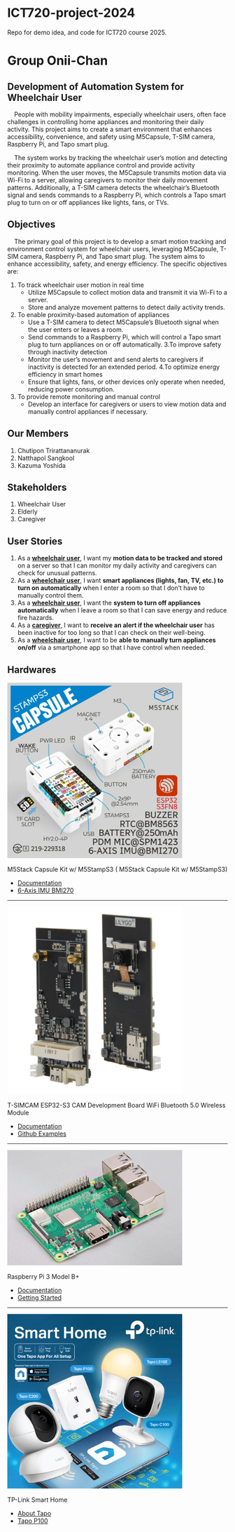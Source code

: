 # ICT720-project-2024
Repo for demo idea, and code for ICT720 course 2025. 

# Group Onii-Chan
## Development of Automation System for Wheelchair User 
<p>&nbsp;&nbsp;&nbsp;&nbsp;People with mobility impairments, especially wheelchair users, often face challenges in controlling home appliances and monitoring their daily activity. This project aims to create a smart environment that enhances accessibility, convenience, and safety using M5Capsule, T-SIM camera, Raspberry Pi, and Tapo smart plug.</p>

<p>&nbsp;&nbsp;&nbsp;&nbsp;The system works by tracking the wheelchair user’s motion and detecting their proximity to automate appliance control and provide activity monitoring. When the user moves, the M5Capsule transmits motion data via Wi-Fi to a server, allowing caregivers to monitor their daily movement patterns. Additionally, a T-SIM camera detects the wheelchair’s Bluetooth signal and sends commands to a Raspberry Pi, which controls a Tapo smart plug to turn on or off appliances like lights, fans, or TVs.</p>

## Objectives
<p>&nbsp;&nbsp;&nbsp;&nbsp;The primary goal of this project is to develop a smart motion tracking and environment control system for wheelchair users, leveraging M5Capsule, T-SIM camera, Raspberry Pi, and Tapo smart plug. The system aims to enhance accessibility, safety, and energy efficiency. The specific objectives are:</p>

1. To track wheelchair user motion in real time
    - Utilize M5Capsule to collect motion data and transmit it via Wi-Fi to a server.
    - Store and analyze movement patterns to detect daily activity trends.
2. To enable proximity-based automation of appliances
    - Use a T-SIM camera to detect M5Capsule’s Bluetooth signal when the user enters or leaves a room.
    - Send commands to a Raspberry Pi, which will control a Tapo smart plug to turn appliances on or off automatically.
3.To improve safety through inactivity detection
    - Monitor the user’s movement and send alerts to caregivers if inactivity is detected for an extended period.
4.To optimize energy efficiency in smart homes
    - Ensure that lights, fans, or other devices only operate when needed, reducing power consumption.
5. To provide remote monitoring and manual control
    - Develop an interface for caregivers or users to view motion data and manually control appliances if necessary.

## Our Members
1. Chutipon Trirattananurak
2. Natthapol Sangkool
3. Kazuma Yoshida

## Stakeholders
1. Wheelchair User
2. Elderly
3. Caregiver

## User Stories
1. As a **<ins>wheelchair user</ins>**, I want my **motion data to be tracked and stored** on a server so that I can monitor my daily activity and caregivers can check for unusual patterns.
2. As a **<ins>wheelchair user</ins>**, I want **smart appliances (lights, fan, TV, etc.) to turn on automatically** when I enter a room so that I don’t have to manually control them.
3. As a **<ins>wheelchair user</ins>**, I want the **system to turn off appliances automatically** when I leave a room so that I can save energy and reduce fire hazards.
4. As a **<ins>caregiver</ins>**, I want to **receive an alert if the wheelchair user** has been inactive for too long so that I can check on their well-being.
5. As a **<ins>wheelchair user</ins>**, I want to be **able to manually turn appliances on/off** via a smartphone app so that I have control when needed.

## Hardwares
<img src="https://raw.githubusercontent.com/ChutiponTri/ict720-project/refs/heads/main/m5capsule.png" alt="alt text" width="400">

M5Stack Capsule Kit w/ M5StampS3 ( M5Stack Capsule Kit w/ M5StampS3)
- [Documentation](https://docs.m5stack.com/en/core/M5Capsule)
- [6-Axis IMU BMI270](https://m5stack.oss-cn-shenzhen.aliyuncs.com/resource/docs/datasheet/core/MPU-6886-000193%2Bv1.1_GHIC_en.pdf)

---

<img src="https://raw.githubusercontent.com/ChutiponTri/ict720-project/refs/heads/main/tsim.png" alt="alt text" width="400">

T-SIMCAM ESP32-S3 CAM Development Board WiFi Bluetooth 5.0 Wireless Module
- [Documentation](https://lilygo.cc/products/t-simcam?srsltid=AfmBOoqbCqzsFoeuB6VMgMevYe_R6TFA3whzR2Cuaq5tDpFaRyuv9rE3)
- [Github Examples](https://github.com/Xinyuan-LilyGO/LilyGo-Camera-Series?spm=a2g0o.detail.1000023.11.135d19533BcRsR)

---

<img src="https://raw.githubusercontent.com/ChutiponTri/ict720-project/refs/heads/main/raspi%203.png" alt="alt text" width="400">

Raspberry Pi 3 Model B+
- [Documentation](https://www.raspberrypi.com/products/raspberry-pi-3-model-b-plus/)
- [Getting Started](https://www.raspberrypi.com/documentation/computers/getting-started.html)

---

<img src="https://raw.githubusercontent.com/ChutiponTri/ict720-project/refs/heads/main/Tapo.jpg" alt="alt text" width="400">

TP-Link Smart Home
- [About Tapo](https://www.tapo.com/th/)
- [Tapo P100](https://www.tp-link.com/th/home-networking/smart-plug/tapo-p100/)

